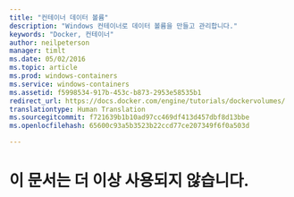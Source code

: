 ```yaml
---
title: "컨테이너 데이터 볼륨"
description: "Windows 컨테이너로 데이터 볼륨을 만들고 관리합니다."
keywords: "Docker, 컨테이너"
author: neilpeterson
manager: timlt
ms.date: 05/02/2016
ms.topic: article
ms.prod: windows-containers
ms.service: windows-containers
ms.assetid: f5998534-917b-453c-b873-2953e58535b1
redirect_url: https://docs.docker.com/engine/tutorials/dockervolumes/
translationtype: Human Translation
ms.sourcegitcommit: f721639b1b10ad97cc469df413d457dbf8d13bbe
ms.openlocfilehash: 65600c93a5b3523b22ccd77ce207349f6f0a503d

---
```


# 이 문서는 더 이상 사용되지 않습니다.


<!--HONumber=Sep16_HO4-->



